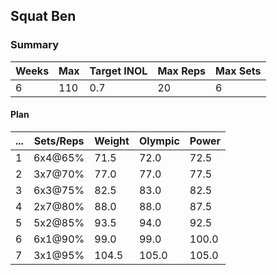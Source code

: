 ## Squat Ben

### Summary

Weeks | Max | Target INOL | Max Reps | Max Sets
--- | --- | --- | --- | ---
6 | 110 | 0.7 | 20 | 6

#### Plan

 ... | Sets/Reps | Weight | Olympic | Power
--- | --- | --- | --- | ---
1 | 6x4@65% | 71.5 | 72.0 | 72.5
2 | 3x7@70% | 77.0 | 77.0 | 77.5
3 | 6x3@75% | 82.5 | 83.0 | 82.5
4 | 2x7@80% | 88.0 | 88.0 | 87.5
5 | 5x2@85% | 93.5 | 94.0 | 92.5
6 | 6x1@90% | 99.0 | 99.0 | 100.0
7 | 3x1@95% | 104.5 | 105.0 | 105.0


